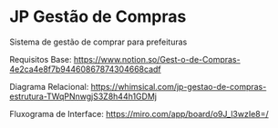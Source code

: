 # JP Gestão de Compras

Sistema de gestão de comprar para prefeituras

Requisitos Base:
https://www.notion.so/Gest-o-de-Compras-4e2ca4e8f7b94460867874304668cadf


Diagrama Relacional:
https://whimsical.com/jp-gestao-de-compras-estrutura-TWqPNnwgjS3Z8h44h1GDMj


Fluxograma de Interface:
https://miro.com/app/board/o9J_l3wzIe8=/

